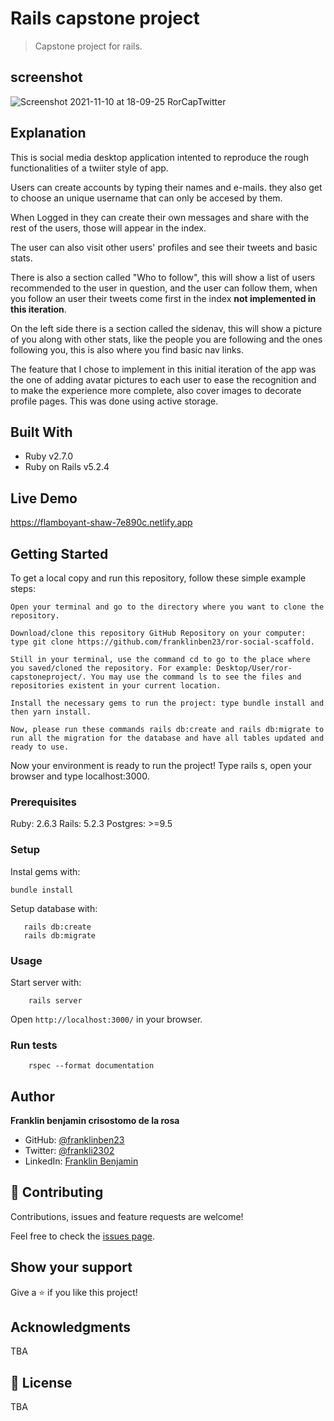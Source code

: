 # Rails capstone project

> Capstone project for rails.

## screenshot

![Screenshot 2021-11-10 at 18-09-25 RorCapTwitter](https://user-images.githubusercontent.com/68623189/141208223-29ebb264-e560-4357-b454-029272c7c6ca.png)

## Explanation

This is social media desktop application intented to reproduce the rough functionalities of a twiiter style of app.

Users can create accounts by typing their names and e-mails. they also get to choose an unique username that can only be accesed by them.

When Logged in they can create their own messages and share with the rest of the users, those will appear in the index.

The user can also visit other users' profiles and see their tweets and basic stats.

There is also a section called "Who to follow", this will show a list of users recommended to the user in question, and the user can follow them, when you follow an user their tweets come first in the index **not implemented in this iteration**.

On the left side there is a section called the sidenav, this will show a picture of you along with other stats, like the people you are following and the ones following you, this is also where you find basic nav links.

The feature that I chose to implement in this initial iteration of the app was the one of adding avatar pictures to each user to ease the recognition and to make the experience more complete, also cover images to decorate profile pages. This was done using active storage.

## Built With

- Ruby v2.7.0
- Ruby on Rails v5.2.4

## Live Demo

https://flamboyant-shaw-7e890c.netlify.app

## Getting Started

To get a local copy and run this repository, follow these simple example steps:

    Open your terminal and go to the directory where you want to clone the repository.

    Download/clone this repository GitHub Repository on your computer: type git clone https://github.com/franklinben23/ror-social-scaffold.

    Still in your terminal, use the command cd to go to the place where you saved/cloned the repository. For example: Desktop/User/ror-capstoneproject/. You may use the command ls to see the files and repositories existent in your current location.

    Install the necessary gems to run the project: type bundle install and then yarn install.

    Now, please run these commands rails db:create and rails db:migrate to run all the migration for the database and have all tables updated and ready to use.

Now your environment is ready to run the project! Type rails s, open your browser and type localhost:3000.

### Prerequisites

Ruby: 2.6.3
Rails: 5.2.3
Postgres: >=9.5

### Setup

Instal gems with:

```
bundle install
```

Setup database with:

```
   rails db:create
   rails db:migrate
```

### Usage

Start server with:

```
    rails server
```

Open `http://localhost:3000/` in your browser.

### Run tests

```
    rspec --format documentation
```

## Author

**Franklin benjamin crisostomo de la rosa**

- GitHub: [@franklinben23](https://github.com/franklinben23)
- Twitter: [@frankli2302](https://twitter.com/Frankli2302)
- LinkedIn: [Franklin Benjamin](https://www.linkedin.com/in/franklinbenjamin/)

## 🤝 Contributing

Contributions, issues and feature requests are welcome!

Feel free to check the [issues page](issues/).

## Show your support

Give a ⭐️ if you like this project!

## Acknowledgments

TBA

## 📝 License

TBA
